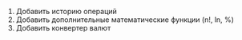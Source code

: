 1) Добавить историю операций
2) Добавить дополнительные математические функции (n!, ln, %)
3) Добавить конвертер валют
